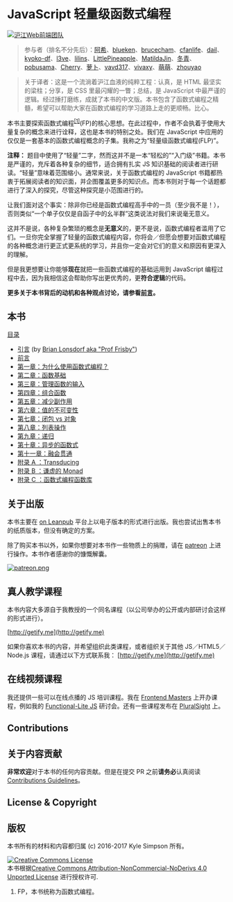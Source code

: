 # JavaScript 轻量级函数式编程

[![沪江Web前端团队](https://cdn.rawgit.com/Hujiang-FE/icons/fff32467/logo.svg)](https://github.com/hujiang-fe)

> 参与者（排名不分先后）：[阿希](https://github.com/aximario)、[blueken](https://github.com/blueken)、[brucecham](https://github.com/brucecham)、[cfanlife](https://github.com/cfanlife)、[dail](https://github.com/dail)、[kyoko-df](https://github.com/kyoko-df)、[l3ve](https://github.com/l3ve)、[lilins](https://github.com/lilins)、[LittlePineapple](https://github.com/LittlePineapple)、[MatildaJin](https://github.com/MatildaJin)、[冬青](https://github.com/miaodongqing)、[pobusama](https://github.com/pobusama)、[Cherry](https://github.com/sunshine940326)、[萝卜](https://github.com/torrac12)、[vavd317](https://github.com/vavd317)、[vivaxy](https://github.com/vivaxy)、[萌萌](https://github.com/yanyixin)、[zhouyao](https://github.com/zhouyao)

> 关于译者：这是一个流淌着沪江血液的纯粹工程：认真，是 HTML 最坚实的梁柱；分享，是 CSS  里最闪耀的一瞥；总结，是 JavaScript 中最严谨的逻辑。经过捶打磨练，成就了本书的中文版。本书包含了函数式编程之精髓，希望可以帮助大家在函数式编程的学习道路上走的更顺畅。比心。

本书主要探索函数式编程<sup>[\[1\]](#note1)</sup>(FP)的核心思想。在此过程中，作者不会执着于使用大量复杂的概念来进行诠释，这也是本书的特别之处。我们在 JavaScript 中应用的仅仅是一套基本的函数式编程概念的子集。我称之为“轻量级函数式编程(FLP)”。

**注释：** 题目中使用了“轻量”二字，然而这并不是一本“轻松的”“入门级”书籍。本书是严谨的，充斥着各种复杂的细节，适合拥有扎实 JS 知识基础的阅读者进行研读。“轻量”意味着范围缩小。通常来说，关于函数式编程的 JavaScript 书籍都热衷于拓展阅读者的知识面，并企图覆盖更多的知识点。而本书则对于每一个话题都进行了深入的探究，尽管这种探究是小范围进行的。

让我们面对这个事实：除非你已经是函数式编程高手中的一员（至少我不是！），否则类似“一个单子仅仅是自函子中的幺半群”这类说法对我们来说毫无意义。

这并不是说，各种复杂繁琐的概念是**无意义**的，更不是说，函数式编程者滥用了它们。一旦你完全掌握了轻量的函数式编程内容，你将会／但愿会想要对函数式编程的各种概念进行更正式更系统的学习，并且你一定会对它们的意义和原因有更深入的理解。

但是我更想要让你能够**现在**就把一些函数式编程的基础运用到 JavaScript 编程过程中去，因为我相信这会帮助你写出更优秀的，更**符合逻辑**的代码。

**更多关于本书背后的动机和各种观点讨论，请参看[前言](preface.md)。**

## 本书

[目录](toc.md)

* [引言](foreword.md) (by [Brian Lonsdorf aka "Prof Frisby"](https://twitter.com/DrBoolean))
* [前言](preface.md)
* [第一章：为什么使用函数式编程？](ch1.md)
* [第二章：函数基础](ch2.md)
* [第三章：管理函数的输入](ch3.md)
* [第四章：组合函数](ch4.md)
* [第五章：减少副作用](ch5.md)
* [第六章：值的不可变性](ch6.md)
* [第七章：闭包 vs 对象](ch7.md)
* [第八章：列表操作](ch8.md)
* [第九章：递归](ch9.md)
* [第十章：异步的函数式](ch10.md)
* [第十一章：融会贯通](ch11.md)
* [附录 A ：Transducing](apA.md)
* [附录 B ：谦虚的 Monad](apB.md)
* [附录 C ：函数式编程函数库](apC.md)

## 关于出版

本书主要在 [on Leanpub](https://leanpub.com/fljs/) 平台上以电子版本的形式进行出版。我也尝试出售本书的纸质版本，但没有确定的方案。

除了购买本书以外，如果你想要对本书作一些物质上的捐赠，请在 [patreon](https://www.patreon.com/getify) 上进行操作。本书作者感谢你的慷慨解囊。

<a href="https://www.patreon.com/getify">[![patreon.png](https://s11.postimg.org/axpzguh77/patreon.png)](https://www.patreon.com/getify)</a>

## 真人教学课程

本书内容大多源自于我教授的一个同名课程（以公司举办的公开或内部研讨会这样的形式进行）。

[http://getify.me](http://getify.me)

如果你喜欢本书的内容，并希望组织此类课程，或者组织关于其他 JS／HTML5／Node.js 课程，请通过以下方式联系我：
[http://getify.me](http://getify.me)

## 在线视频课程

我还提供一些可以在线点播的 JS 培训课程。我在 [Frontend Masters](https://FrontendMasters.com) 上开办课程，例如我的 [Functional-Lite JS](https://frontendmasters.com/courses/functional-js-lite/) 研讨会。还有一些课程发布在 [PluralSight](https://www.pluralsight.com/search?q=kyle%20simpson&categories=all) 上。

## Contributions

## 关于内容贡献

**非常欢迎**对于本书的任何内容贡献。但是在提交 PR 之前**请务必**认真阅读 [Contributions Guidelines](CONTRIBUTING.md)。

## License & Copyright

## 版权

本书所有的材料和内容都归属 (c) 2016-2017 Kyle Simpson 所有。

<a rel="license" href="http://creativecommons.org/licenses/by-nc-nd/4.0/"><img alt="Creative Commons License" style="border-width:0" src="https://i.creativecommons.org/l/by-nc-nd/4.0/88x31.png" /></a><br />本书根据<a rel="license" href="http://creativecommons.org/licenses/by-nc-nd/4.0/">Creative Commons Attribution-NonCommercial-NoDerivs 4.0 Unported License</a> 进行授权许可.

1. <a name="note1"></a > FP，本书统称为函数式编程。

